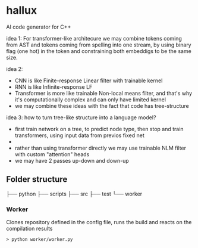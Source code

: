 # hallux
AI code generator for C++

idea 1:
For transformer-like architecure we may combine tokens coming from AST and tokens coming from spelling into one stream, by using binary flag (one hot) in the token and constraining both embeddigs to be the same size.

idea 2:
- CNN is like Finite-response Linear filter with trainable kernel
- RNN is like Infinite-response LF 
- Transformer is more like trainable Non-local means filter, and that's why it's computationally complex and can only have limited kernel 
- we may combine these ideas with the fact that code has tree-structure

idea 3:
how to turn tree-like structure into a language model?
- first train network on a tree, to predict node type, then stop and train transformers, using input data from previos fixed net
- 
- rather than using transformer directly we may use trainable NLM filter with custom "attention" heads 
- we may have 2 passes up-down and down-up

## Folder structure

├── python
├── scripts
├── src
├── test
└── worker

### Worker

Clones repository defined in the config file, runs the build and reacts on the compilation results

`> python worker/worker.py`

